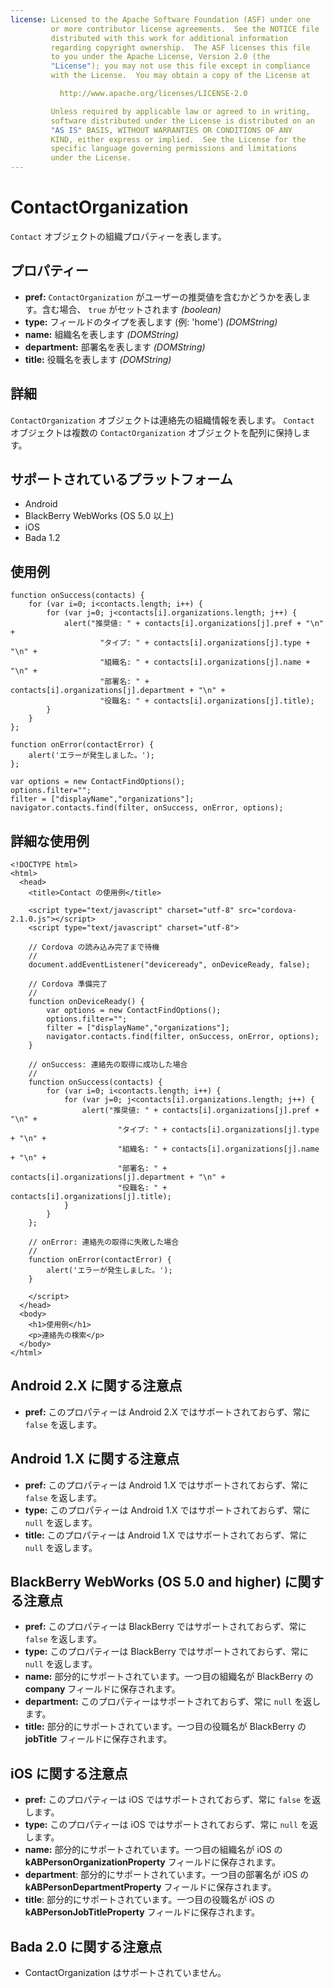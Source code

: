 ```yaml
---
license: Licensed to the Apache Software Foundation (ASF) under one
         or more contributor license agreements.  See the NOTICE file
         distributed with this work for additional information
         regarding copyright ownership.  The ASF licenses this file
         to you under the Apache License, Version 2.0 (the
         "License"); you may not use this file except in compliance
         with the License.  You may obtain a copy of the License at

           http://www.apache.org/licenses/LICENSE-2.0

         Unless required by applicable law or agreed to in writing,
         software distributed under the License is distributed on an
         "AS IS" BASIS, WITHOUT WARRANTIES OR CONDITIONS OF ANY
         KIND, either express or implied.  See the License for the
         specific language governing permissions and limitations
         under the License.
---
```


ContactOrganization
===================

`Contact` オブジェクトの組織プロパティーを表します。

プロパティー
----------
- __pref:__ `ContactOrganization` がユーザーの推奨値を含むかどうかを表します。含む場合、 `true` がセットされます _(boolean)_
- __type:__ フィールドのタイプを表します (例: 'home') _(DOMString)_
- __name:__ 組織名を表します _(DOMString)_
- __department:__ 部署名を表します _(DOMString)_
- __title:__ 役職名を表します _(DOMString)_

詳細
-------

`ContactOrganization` オブジェクトは連絡先の組織情報を表します。 `Contact` オブジェクトは複数の `ContactOrganization` オブジェクトを配列に保持します。

サポートされているプラットフォーム
-------------------

- Android
- BlackBerry WebWorks (OS 5.0 以上)
- iOS
- Bada 1.2

使用例
-------------

    function onSuccess(contacts) {
        for (var i=0; i<contacts.length; i++) {
            for (var j=0; j<contacts[i].organizations.length; j++) {
                alert("推奨値: " + contacts[i].organizations[j].pref + "\n" +
                        "タイプ: " + contacts[i].organizations[j].type + "\n" +
                        "組織名: " + contacts[i].organizations[j].name + "\n" +
                        "部署名: " + contacts[i].organizations[j].department + "\n" +
                        "役職名: " + contacts[i].organizations[j].title);
            }
        }
    };

    function onError(contactError) {
        alert('エラーが発生しました。');
    };

    var options = new ContactFindOptions();
    options.filter="";
    filter = ["displayName","organizations"];
    navigator.contacts.find(filter, onSuccess, onError, options);

詳細な使用例
------------

    <!DOCTYPE html>
    <html>
      <head>
        <title>Contact の使用例</title>

        <script type="text/javascript" charset="utf-8" src="cordova-2.1.0.js"></script>
        <script type="text/javascript" charset="utf-8">

        // Cordova の読み込み完了まで待機
        //
        document.addEventListener("deviceready", onDeviceReady, false);

        // Cordova 準備完了
        //
        function onDeviceReady() {
            var options = new ContactFindOptions();
            options.filter="";
            filter = ["displayName","organizations"];
            navigator.contacts.find(filter, onSuccess, onError, options);
        }

        // onSuccess: 連絡先の取得に成功した場合
        //
        function onSuccess(contacts) {
            for (var i=0; i<contacts.length; i++) {
                for (var j=0; j<contacts[i].organizations.length; j++) {
                    alert("推奨値: " + contacts[i].organizations[j].pref + "\n" +
                            "タイプ: " + contacts[i].organizations[j].type + "\n" +
                            "組織名: " + contacts[i].organizations[j].name + "\n" +
                            "部署名: " + contacts[i].organizations[j].department + "\n" +
                            "役職名: " + contacts[i].organizations[j].title);
                }
            }
        };

        // onError: 連絡先の取得に失敗した場合
        //
        function onError(contactError) {
            alert('エラーが発生しました。');
        }

        </script>
      </head>
      <body>
        <h1>使用例</h1>
        <p>連絡先の検索</p>
      </body>
    </html>


Android 2.X に関する注意点
------------------

- __pref:__ このプロパティーは Android 2.X ではサポートされておらず、常に `false` を返します。

Android 1.X に関する注意点
------------------

- __pref:__ このプロパティーは Android 1.X ではサポートされておらず、常に `false` を返します。
- __type:__ このプロパティーは Android 1.X ではサポートされておらず、常に `null` を返します。
- __title:__ このプロパティーは Android 1.X ではサポートされておらず、常に `null` を返します。

BlackBerry WebWorks (OS 5.0 and higher) に関する注意点
--------------------------------------------
- __pref:__ このプロパティーは BlackBerry ではサポートされておらず、常に `false` を返します。
- __type:__ このプロパティーは BlackBerry ではサポートされておらず、常に `null` を返します。
- __name:__ 部分的にサポートされています。一つ目の組織名が BlackBerry の __company__ フィールドに保存されます。
- __department:__ このプロパティーはサポートされておらず、常に `null` を返します。
- __title:__ 部分的にサポートされています。一つ目の役職名が BlackBerry の __jobTitle__ フィールドに保存されます。

iOS に関する注意点
-----------
- __pref:__ このプロパティーは iOS ではサポートされておらず、常に `false` を返します。
- __type:__ このプロパティーは iOS ではサポートされておらず、常に `null` を返します。
- __name:__ 部分的にサポートされています。一つ目の組織名が iOS の __kABPersonOrganizationProperty__ フィールドに保存されます。
- __department__: 部分的にサポートされています。一つ目の部署名が iOS の __kABPersonDepartmentProperty__ フィールドに保存されます。
- __title__: 部分的にサポートされています。一つ目の役職名が iOS の __kABPersonJobTitleProperty__ フィールドに保存されます。

Bada 2.0 に関する注意点
---------------
- ContactOrganization はサポートされていません。
